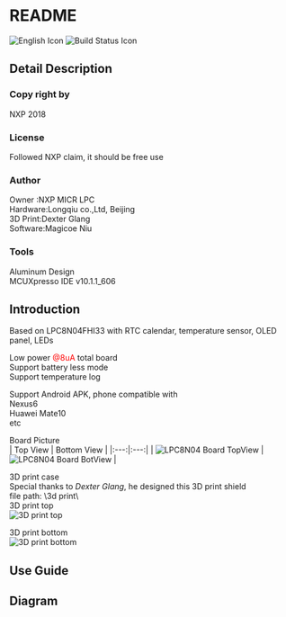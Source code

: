 # README

![English Icon](https://github.com/Magicoe/sb/blob/gh-pages/lang/english.svg) ![Build Status Icon](https://github.com/Magicoe/sb/blob/gh-pages/build/passing.svg)

## Detail Description
### Copy right by
NXP 2018  

### License
Followed NXP claim, it should be free use  

### Author
Owner   :NXP MICR LPC  
Hardware:Longqiu co.,Ltd, Beijing  
3D Print:Dexter Glang  
Software:Magicoe Niu  

### Tools
Aluminum Design  
MCUXpresso IDE v10.1.1_606  

## Introduction
Based on LPC8N04FHI33 with RTC calendar, temperature sensor, OLED panel, LEDs  

Low power <font color='red'>@8uA</font> total board  
Support battery less mode  
Support temperature log  

Support Android APK, phone compatible with  
Nexus6  
Huawei Mate10  
etc  

Board Picture  
| Top View | Bottom View |
|:---:|:---:|
| ![LPC8N04 Board TopView](https://github.com/Magicoe/LPC8N04_eClock/blob/master/docs/pictures/lpc8n04_eclock_top.png) | ![LPC8N04 Board BotView](https://github.com/Magicoe/LPC8N04_eClock/blob/master/docs/pictures/lpc8n04_eclock_bottom.png) |

3D print case  
Special thanks to *Dexter Glang*, he designed this 3D print shield  
file path: \3d print\  
3D print top  
![3D print top](https://github.com/Magicoe/LPC8N04_eClock/blob/master/3d%20print/Thermometer%20Concept%20v1%20(front).png)  

3D print bottom  
![3D print bottom](https://github.com/Magicoe/LPC8N04_eClock/blob/master/3d%20print/Thermometer%20Concept%20v1%20(back_ntag).png)  

## Use Guide

## Diagram


